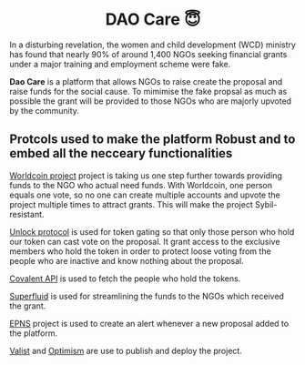 <h1 align="center"> DAO Care 😇</h1>

In a disturbing revelation, the women and child development (WCD) ministry has found that nearly 90% of around 1,400 NGOs seeking financial grants under a major training and employment scheme were fake.

**Dao Care** is a platform that allows NGOs to raise create the proposal and raise funds for the social cause. To mimimise the fake propsal as much as possible the grant will be provided to those NGOs who are majorly upvoted by the community.

<h2> Protcols used to make the platform Robust and to embed all the necceary functionalities</h2>

<a href="https://worldcoin.org/">Worldcoin project</a> project is taking us one step further towards providing funds to the NGO who actual need funds. With Worldcoin, one person equals one vote, so no one can create multiple accounts and upvote the project multiple times to attract grants. This will make the project Sybil-resistant.

<a href="https://unlock-protocol.com/">Unlock protocol</a> is used for token gating so that only those person who hold our token can cast vote on the proposal. It grant access to the exclusive members who hold the token in order to protect loose voting from the people who are inactive and know nothing about the proposal.

<a href="https://www.covalenthq.com/">Covalent API</a> is used to fetch the people who hold the tokens.

<a href="">Superfluid</a> is used for streamlining the funds to the NGOs which received the grant.

<a href="https://epns.io/">EPNS</a> project is used to create an alert whenever a new proposal added to the platform.

<a href="https://docs.valist.io">Valist</a> and <a href="https://www.optimism.io/">Optimism</a> are use to publish and deploy the project.
